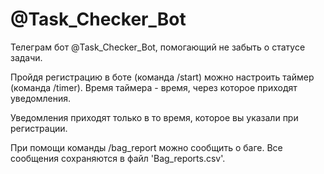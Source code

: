 # @Task_Checker_Bot
Телеграм бот @Task_Checker_Bot, помогающий не забыть о статусе задачи.

Пройдя регистрацию в боте (команда /start) можно настроить таймер (команда /timer). Время таймера - время, через которое приходят уведомления.

Уведомления приходят только в то время, которое вы указали при регистрации.

При помощи команды /bag_report можно сообщить о баге. Все сообщения сохраняются в файл 'Bag_reports.csv'.
